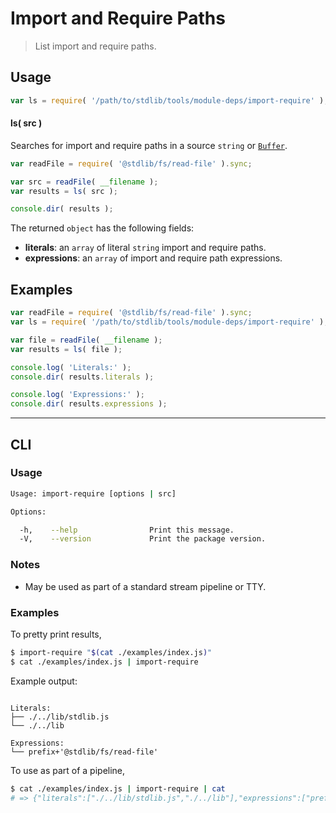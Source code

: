 # Import and Require Paths

> List import and require paths.


<!-- <intro> -->

<!-- </intro> -->


<!-- <usage> -->

## Usage

``` javascript
var ls = require( '/path/to/stdlib/tools/module-deps/import-require' );
```

#### ls( src )

Searches for import and require paths in a source `string` or [`Buffer`][node-buffer].

``` javascript
var readFile = require( '@stdlib/fs/read-file' ).sync;

var src = readFile( __filename );
var results = ls( src );

console.dir( results );
```

The returned `object` has the following fields:

* __literals__: an `array` of literal `string` import and require paths.
* __expressions__: an `array` of import and require path expressions.

<!-- </usage> -->


<!-- <examples> -->

## Examples

``` javascript
var readFile = require( '@stdlib/fs/read-file' ).sync;
var ls = require( '/path/to/stdlib/tools/module-deps/import-require' );

var file = readFile( __filename );
var results = ls( file );

console.log( 'Literals:' );
console.dir( results.literals );

console.log( 'Expressions:' );
console.dir( results.expressions );
```

<!-- </examples> -->


<!-- <cli> -->

---

## CLI

<!-- <usage> -->

### Usage

``` bash
Usage: import-require [options | src]

Options:

  -h,    --help                Print this message.
  -V,    --version             Print the package version.
```

<!-- </usage> -->


<!-- <notes> -->

### Notes

* May be used as part of a standard stream pipeline or TTY.

<!-- </notes> -->


<!-- <examples> -->

### Examples

To pretty print results,

``` bash
$ import-require "$(cat ./examples/index.js)"
$ cat ./examples/index.js | import-require
```

Example output:

``` text

Literals:
├── ./../lib/stdlib.js
└── ./../lib

Expressions:
└── prefix+'@stdlib/fs/read-file'

```

To use as part of a pipeline,

``` bash
$ cat ./examples/index.js | import-require | cat
# => {"literals":["./../lib/stdlib.js","./../lib"],"expressions":["prefix+\'@stdlib/fs/read-file\'"]}
```


<!-- </examples> -->

<!-- </cli> -->


<!-- <links> -->

[node-buffer]: https://nodejs.org/api/buffer.html

<!-- </links> -->
